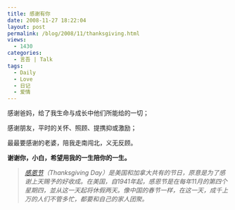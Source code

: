 ```yaml
---
title: 感谢有你
date: 2008-11-27 18:22:04
layout: post
permalink: /blog/2008/11/thanksgiving.html
views:
  - 1430
categories:
  - 言吾 | Talk
tags:
  - Daily
  - Love
  - 日记
  - 爱情
---
```

感谢爸妈，给了我生命与成长中他们所能给的一切；

感谢朋友，平时的关怀、照顾、提携抑或激励；

最最要感谢的老婆，陪我走南闯北，义无反顾。

**谢谢你，小白，希望用我的一生陪你的一生。**

> [*感恩节*][1]*（Thanksgiving Day）是美国和加拿大共有的节日，原意是为了感谢上天赐予的好收成。在美国，自1941年起，感恩节是在每年11月的第四个星期四，並从这一天起将休假两天。像中国的春节一样，在这一天，成千上万的人们不管多忙，都要和自己的家人团聚。*

 [1]: http://zh.wikipedia.org/wiki/感恩节